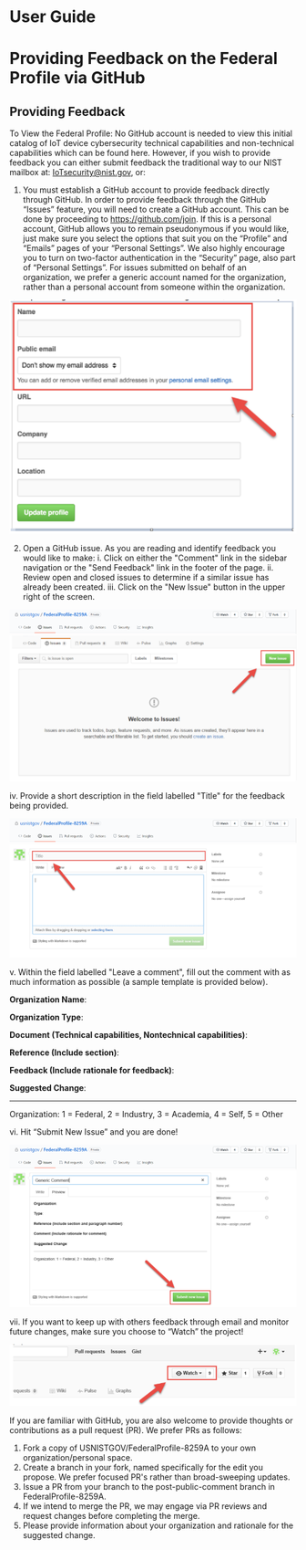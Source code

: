 # User Guide
# Providing Feedback on the Federal Profile via GitHub 

## Providing Feedback

To View the Federal Profile: No GitHub account is needed to view this initial catalog of IoT device cybersecurity technical capabilities and non-technical capabilities which can be found here.  However, if you wish to provide feedback you can either submit feedback the traditional way to our NIST mailbox at: IoTsecurity@nist.gov, or:
1.	You must establish a GitHub account to provide feedback directly through GitHub. In order to provide feedback through the GitHub “Issues” feature, you will need to create a GitHub account. 
This can be done by proceeding to https://github.com/join. If this is a personal account, GitHub allows you to remain pseudonymous if you would like, just make sure you select the options that suit you on the “Profile” and “Emails” pages of your “Personal Settings”. We also highly encourage you to turn on two-factor authentication in the “Security” page, also part of “Personal Settings”. For issues submitted on behalf of an organization, we prefer a generic account named for the organization, rather than a personal account from someone within the organization.
<p align="center">
<img src="GitHub_NameEmail.png" />
</p>

2.	Open a GitHub issue. As you are reading and identify feedback you would like to make:
i.	Click on either the "Comment" link in the sidebar navigation or the "Send Feedback" link in the footer of the page.
ii.	Review open and closed issues to determine if a similar issue has already been created.
iii.	Click on the "New Issue" button in the upper right of the screen.
<p align="center">
<img src="GitHub_Repo.png" />
<img src="GitHub_Repo2.png" />
</p>

iv.	Provide a short description in the field labelled "Title" for the feedback being provided.
<p align="center">
<img src="GitHub_Repo.png" />
<img src="GitHub_Issue.png" />
</p>

v.	Within the field labelled "Leave a comment", fill out the comment with as much information as possible (a sample template is provided below).

**Organization Name**:

**Organization Type**:
 
**Document (Technical capabilities, Nontechnical capabilities)**:

**Reference (Include section)**:

**Feedback (Include rationale for feedback)**:

**Suggested Change**:

 ---

 Organization: 1 = Federal, 2 = Industry, 3 = Academia, 4 = Self, 5 = Other
 
vi.	Hit “Submit New Issue” and you are done!
<p align="center">
<img src="GitHub_Repo.png" />
<img src="GitHub_Issue2.png" />
</p>
  
vii.	If you want to keep up with others feedback through email and monitor future changes, make sure you choose to “Watch” the project!
<p align="center">
<img src="GitHub_Watch.png" />
</p>
 
If you are familiar with GitHub, you are also welcome to provide thoughts or contributions as a pull request (PR). We prefer PRs as follows:

1.	Fork a copy of USNISTGOV/FederalProfile-8259A to your own organization/personal space.
2.	Create a branch in your fork, named specifically for the edit you propose. We prefer focused PR's rather than broad-sweeping updates.
3.	Issue a PR from your branch to the post-public-comment branch in FederalProfile-8259A.
4.	If we intend to merge the PR, we may engage via PR reviews and request changes before completing the merge.
5.	Please provide information about your organization and rationale for the suggested change.
